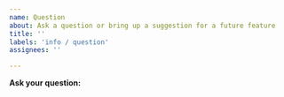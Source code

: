 ```yaml
---
name: Question
about: Ask a question or bring up a suggestion for a future feature
title: ''
labels: 'info / question'
assignees: ''

---
```


**Ask your question:**


